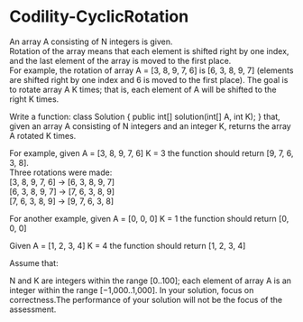 # Codility-CyclicRotation
An array A consisting of N integers is given.</br>
Rotation of the array means that each element is shifted right by one index, and the last element of the array is moved to the first place.</br>
For example, the rotation of array A = [3, 8, 9, 7, 6] is [6, 3, 8, 9, 7] (elements are shifted right by one index and 6 is moved to the first place).
The goal is to rotate array A K times; that is, each element of A will be shifted to the right K times.

Write a function:
class Solution { public int[] solution(int[] A, int K); }
that, given an array A consisting of N integers and an integer K, returns the array A rotated K times.

For example, given
A = [3, 8, 9, 7, 6]
K = 3
the function should return [9, 7, 6, 3, 8].</br>
Three rotations were made:</br>
[3, 8, 9, 7, 6] -> [6, 3, 8, 9, 7]</br>
[6, 3, 8, 9, 7] -> [7, 6, 3, 8, 9]</br>
[7, 6, 3, 8, 9] -> [9, 7, 6, 3, 8]

For another example, given
A = [0, 0, 0]
K = 1
the function should return [0, 0, 0]

Given
A = [1, 2, 3, 4]
K = 4
the function should return [1, 2, 3, 4]

Assume that:

N and K are integers within the range [0..100];
each element of array A is an integer within the range [−1,000..1,000].
In your solution, focus on correctness.The performance of your solution will not be the focus of the assessment.
